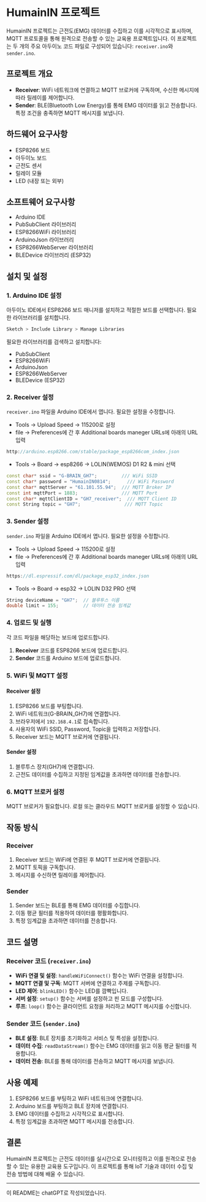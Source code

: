 # HumainIN 프로젝트

HumainIN 프로젝트는 근전도(EMG) 데이터를 수집하고 이를 시각적으로 표시하며, MQTT 프로토콜을 통해 원격으로 전송할 수 있는 교육용 프로젝트입니다. 이 프로젝트는 두 개의 주요 아두이노 코드 파일로 구성되어 있습니다: `receiver.ino`와 `sender.ino`. 

## 프로젝트 개요

- **Receiver**: WiFi 네트워크에 연결하고 MQTT 브로커에 구독하며, 수신한 메시지에 따라 릴레이를 제어합니다.
- **Sender**: BLE(Bluetooth Low Energy)를 통해 EMG 데이터를 읽고 전송합니다. 특정 조건을 충족하면 MQTT 메시지를 보냅니다.

## 하드웨어 요구사항

- ESP8266 보드
- 아두이노 보드
- 근전도 센서
- 릴레이 모듈
- LED (내장 또는 외부)

## 소프트웨어 요구사항

- Arduino IDE
- PubSubClient 라이브러리
- ESP8266WiFi 라이브러리
- ArduinoJson 라이브러리
- ESP8266WebServer 라이브러리
- BLEDevice 라이브러리 (ESP32)

## 설치 및 설정

### 1. Arduino IDE 설정

아두이노 IDE에서 ESP8266 보드 매니저를 설치하고 적절한 보드를 선택합니다. 필요한 라이브러리를 설치합니다.

```bash
Sketch > Include Library > Manage Libraries
```

필요한 라이브러리를 검색하고 설치합니다:
- PubSubClient
- ESP8266WiFi
- ArduinoJson
- ESP8266WebServer
- BLEDevice (ESP32)

### 2. Receiver 설정

`receiver.ino` 파일을 Arduino IDE에서 엽니다. 필요한 설정을 수정합니다.

- Tools → Upload Speed → 115200로 설정
- file → Preferences에 간 후 Additional boards maneger URLs에 아래의 URL 입력
```javascript
http://arduino.esp8266.com/stable/package_esp8266com_index.json
```
- Tools → Board → esp8266 → LOLIN(WEMOS) D1 R2 & mini 선택


```cpp
const char* ssid = "G-BRAIN_GH7";         /// WiFi SSID
const char* password = "HumainIN0814";      /// WiFi Password
const char* mqttServer = "61.101.55.94";  /// MQTT Broker IP
const int mqttPort = 1883;                /// MQTT Port
const char* mqttClientID = "GH7_receiver";  /// MQTT Client ID
const String topic = "GH7";                /// MQTT Topic
```

### 3. Sender 설정

`sender.ino` 파일을 Arduino IDE에서 엽니다. 필요한 설정을 수정합니다.

- Tools → Upload Speed → 115200로 설정
- file → Preferences에 간 후 Additional boards maneger URLs에 아래의 URL 입력
```javascript
https://dl.espressif.com/dl/package_esp32_index.json
```
- Tools → Board → esp32 → LOLIN D32 PRO 선택

```cpp
String deviceName = "GH7";  // 블루투스 이름
double limit = 155;         // 데이터 전송 임계값
```

### 4. 업로드 및 실행

각 코드 파일을 해당하는 보드에 업로드합니다. 

1. **Receiver** 코드를 ESP8266 보드에 업로드합니다.
2. **Sender** 코드를 Arduino 보드에 업로드합니다.

### 5. WiFi 및 MQTT 설정

#### Receiver 설정

1. ESP8266 보드를 부팅합니다.
2. WiFi 네트워크(G-BRAIN_GH7)에 연결합니다.
3. 브라우저에서 `192.168.4.1`로 접속합니다.
4. 사용자의 WiFi SSID, Password, Topic을 입력하고 저장합니다.
5. Receiver 보드는 MQTT 브로커에 연결됩니다.

#### Sender 설정

1. 블루투스 장치(GH7)에 연결합니다.
2. 근전도 데이터를 수집하고 지정된 임계값을 초과하면 데이터를 전송합니다.

### 6. MQTT 브로커 설정

MQTT 브로커가 필요합니다. 로컬 또는 클라우드 MQTT 브로커를 설정할 수 있습니다.

## 작동 방식

### Receiver

1. Receiver 보드는 WiFi에 연결된 후 MQTT 브로커에 연결됩니다.
2. MQTT 토픽을 구독합니다.
3. 메시지를 수신하면 릴레이를 제어합니다.

### Sender

1. Sender 보드는 BLE를 통해 EMG 데이터를 수집합니다.
2. 이동 평균 필터를 적용하여 데이터를 평활화합니다.
3. 특정 임계값을 초과하면 데이터를 전송합니다.

## 코드 설명

### Receiver 코드 (`receiver.ino`)

- **WiFi 연결 및 설정**: `handleWiFiConnect()` 함수는 WiFi 연결을 설정합니다.
- **MQTT 연결 및 구독**: MQTT 서버에 연결하고 주제를 구독합니다.
- **LED 제어**: `blinkLED()` 함수는 LED를 깜빡입니다.
- **서버 설정**: `setup()` 함수는 서버를 설정하고 핀 모드를 구성합니다.
- **루프**: `loop()` 함수는 클라이언트 요청을 처리하고 MQTT 메시지를 수신합니다.

### Sender 코드 (`sender.ino`)

- **BLE 설정**: BLE 장치를 초기화하고 서비스 및 특성을 설정합니다.
- **데이터 수집**: `readDataStream()` 함수는 EMG 데이터를 읽고 이동 평균 필터를 적용합니다.
- **데이터 전송**: BLE를 통해 데이터를 전송하고 MQTT 메시지를 보냅니다.

## 사용 예제

1. ESP8266 보드를 부팅하고 WiFi 네트워크에 연결합니다.
2. Arduino 보드를 부팅하고 BLE 장치에 연결합니다.
3. EMG 데이터를 수집하고 시각적으로 표시합니다.
4. 특정 임계값을 초과하면 MQTT 메시지를 전송합니다.

## 결론

HumainIN 프로젝트는 근전도 데이터를 실시간으로 모니터링하고 이를 원격으로 전송할 수 있는 유용한 교육용 도구입니다. 이 프로젝트를 통해 IoT 기술과 데이터 수집 및 전송 방법에 대해 배울 수 있습니다.

---
이 README는 chatGPT로 작성되었습니다.
